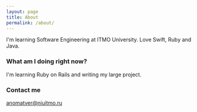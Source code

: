 ```yaml
---
layout: page
title: About
permalink: /about/
---
```


I'm learning Software Engineering at ITMO University. Love Swift, Ruby and Java.

### What am I doing right now?

I'm learning Ruby on Rails and writing my large project.

### Contact me

[anomatver@niuitmo.ru](mailto:anomatver@niuitmo.ru)
